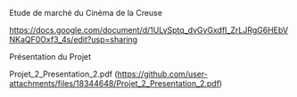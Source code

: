 Etude de marché du Cinéma de la Creuse

https://docs.google.com/document/d/1ULvSptq_dvGvGxdfI_ZrLJRgG6HEbVNKaQF0Oxf3_4s/edit?usp=sharing

Présentation du Projet

Projet_2_Presentation_2.pdf
(https://github.com/user-attachments/files/18344648/Projet_2_Presentation_2.pdf)
